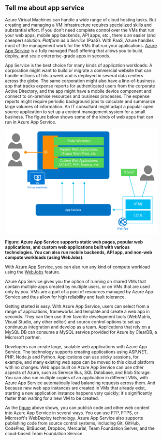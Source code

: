 <a name="tellmeas"></a>
## Tell me about app service

Azure Virtual Machines can handle a wide range of cloud hosting tasks. But creating and managing a VM infrastructure requires specialized skills and substantial effort. If you don't need complete control over the VMs that run your web apps, mobile app backends, API apps, etc., there's an easier (and cheaper) solution: *Platform as a Service* (PaaS). With PaaS, Azure handles most of the management work for the VMs that run your applications. [Azure App Service](/documentation/articles//app-service/app-service-value-prop-what-is) is a fully managed PaaS offering that allows you to build, deploy, and scale enterprise-grade apps in seconds.

App Service is the best choice for many kinds of application workloads. A corporation might want to build or migrate a commercial website that can handle millions of hits a week and is deployed in several data centers across the globe. The same corporation might also have a line-of-business app that tracks expense reports for authenticated users from the corporate Active Directory, and the app might have a mobile device component and connect to on-premise resources and business processes. The expense reports might require periodic background jobs to calculate and summarize large volumes of information. An IT consultant might adapt a popular open source application to set up a content management system for a small business. The figure below shows some of the kinds of web apps that can run in Azure App Service.

<a name="appservice_diagram"></a>
![app service diagram](media/app-service-choose-me-content/diagram.png)
 
**Figure: Azure App Service supports static web pages, popular web applications, and custom web applications built with various technologies. You can also run mobile backends, API app, and non-web compute workloads (using WebJobs).** 

With Azure App Service, you can also run any kind of compute workload using the [WebJobs](/documentation/articles//app-service-web/websites-webjobs-resources) feature. 

Azure App Service gives you the option of running on shared VMs that contain multiple apps created by multiple users, or on VMs that are used only by you. VMs are a part of a pool of resources managed by Azure App Service and thus allow for high reliability and fault tolerance.

Getting started is easy. With Azure App Service, users can select from a range of applications, frameworks and template and create a web app in seconds. They can then use their favorite development tools (WebMatrix, Visual Studio, any other editor) and source control options to set up continuous integration and develop as a team. Applications that rely on a MySQL DB can consume a MySQL service provided for Azure by ClearDB, a Microsoft partner.

Developers can create large, scalable web applications with Azure App Service. The technology supports creating applications using ASP.NET, PHP, Node.js and Python. Applications can use sticky sessions, for example, and many existing web apps can be moved to this cloud platform with no changes. Web apps built on Azure App Service can use other aspects of Azure, such as Service Bus, SQL Database, and Blob Storage. You can also run multiple copies of an application in different VMs, with Azure App Service automatically load balancing requests across them. And because new web app instances are created in VMs that already exist, starting a new application instance happens very quickly; it's significantly faster than waiting for a new VM to be created.

As the [figure](#appservice_diagram) above shows, you can publish code and other web content into Azure App Service in several ways. You can use FTP, FTPS, or Microsoft's WebDeploy technology. Azure App Service also supports publishing code from source control systems, including Git, GitHub, CodePlex, BitBucket, Dropbox, Mercurial, Team Foundation Server, and the cloud-based Team Foundation Service.
